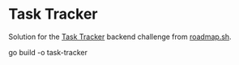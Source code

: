 # Task Tracker

Solution for the [Task Tracker](https://roadmap.sh/projects/task-tracker) backend challenge from [roadmap.sh](https://roadmap.sh/).

 go build -o task-tracker  